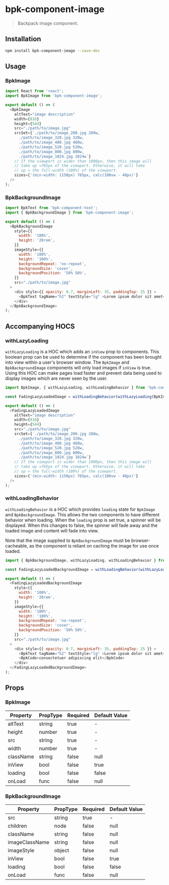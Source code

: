 # bpk-component-image

> Backpack image component.

## Installation

```sh
npm install bpk-component-image --save-dev
```

## Usage

### BpkImage

```js
import React from 'react';
import BpkImage from 'bpk-component-image';

export default () => (
  <BpkImage
    altText="image description"
    width={816}
    height={544}
    src="./path/to/image.jpg"
    srcSet={`./path/to/image_280.jpg 280w,
      ./path/to/image_320.jpg 320w,
      ./path/to/image_480.jpg 460w,
      ./path/to/image_520.jpg 520w,
      ./path/to/image_800.jpg 800w,
      ./path/to/image_1024.jpg 1024w`}
    // If the viewport is wider than 1000px, then this image will
    // take up ≈765px of the viewport. Otherwise, it will take
    // up ≈ the full-width (100%) of the viewport.
    sizes={'(min-width: 1150px) 765px, calc(100vw - 48px)'}
  />
);
```

### BpkBackgroundImage

```js
import BpkText from 'bpk-component-text';
import { BpkBackgroundImage } from 'bpk-component-image';

export default () => (
  <BpkBackgroundImage
    style={{
      width: '100%',
      height: '20rem',
    }}
    imageStyle={{
      width: '100%',
      height: '100%',
      backgroundRepeat: 'no-repeat',
      backgroundSize: 'cover',
      backgroundPosition: '50% 50%',
    }}
    src="./path/to/image.jpg"
  >
    <div style={{ opacity: 0.7, marginLeft: 35, paddingTop: 25 }} >
      <BpkText tagName="h2" textStyle="lg" >Lorem ipsum dolor sit amet</BpkText>
    </div>
  </BpkBackgroundImage>
);
```

## Accompanying HOCS

### withLazyLoading

`withLazyLoading` is a HOC which adds an `inView` prop to components.
This boolean prop can be used to determine if the component has been brought into view within a user's browser window.
The `BpkImage` and `BpkBackgroundImage` components will only load images if `inView` is true.
Using this HOC can make pages load faster and prevent data being used to display images which are never seen by the user.

```js
import BpkImage, { withLazyLoading, withLoadingBehavior } from 'bpk-component-image';

const FadingLazyLoadedImage = withLoadingBehavior(withLazyLoading(BpkImage, document));

export default () => (
  <FadingLazyLoadedImage
    altText="image description"
    width={816}
    height={544}
    src="./path/to/image.jpg"
    srcSet={`./path/to/image_280.jpg 280w,
      ./path/to/image_320.jpg 320w,
      ./path/to/image_480.jpg 460w,
      ./path/to/image_520.jpg 520w,
      ./path/to/image_800.jpg 800w,
      ./path/to/image_1024.jpg 1024w`}
    // If the viewport is wider than 1000px, then this image will
    // take up ≈765px of the viewport. Otherwise, it will take
    // up ≈ the full-width (100%) of the viewport.
    sizes={'(min-width: 1150px) 765px, calc(100vw - 48px)'}
  />
);
```

### withLoadingBehavior
`withLoadingBehavior` is a HOC which provides `loading` state for `BpkImage` and `BpkBackgroundImage`. This allows the two components to have different behavior when loading.
When the `loading` prop is set true, a spinner will be displayed. When this changes to false, the spinner will fade away and the loaded image and content will fade into view.

Note that the image supplied to `BpkBackgroundImage` must be browser-cacheable, as the component is reliant on caching the image for use once loaded.

```js
import { BpkBackgroundImage, withLazyLoading, withLoadingBehavior } from 'bpk-component-image';

const FadingLazyLoadedBackgroundImage = withLoadingBehavior(withLazyLoading(BpkBackgroundImage, document));

export default () => (
  <FadingLazyLoadedBackgroundImage
    style={{
      width: '100%',
      height: '20rem',
    }}
    imageStyle={{
      width: '100%',
      height: '100%',
      backgroundRepeat: 'no-repeat',
      backgroundSize: 'cover',
      backgroundPosition: '50% 50%',
    }}
    src="./path/to/image.jpg"
  >
    <div style={{ opacity: 0.7, marginLeft: 35, paddingTop: 25 }} >
      <BpkText tagName="h2" textStyle="lg" >Lorem ipsum dolor sit amet</BpkText>
      <BpkCode>consectetuer adipiscing elit</BpkCode>
    </div>
  </FadingLazyLoadedBackgroundImage>
);
```

## Props

### BpkImage

| Property         | PropType  | Required | Default Value       |
| ---------------- | --------- | -------- | ------------------- |
| altText          | string    | true     | -                   |
| height           | number    | true     | -                   |
| src              | string    | true     | -                   |
| width            | number    | true     | -                   |
| className        | string    | false    | null                |
| inView           | bool      | false    | true                |
| loading          | bool      | false    | false               |
| onLoad           | func      | false    | null                |

### BpkBackgroundImage

| Property         | PropType  | Required | Default Value       |
| ---------------- | --------- | -------- | ------------------- |
| src              | string    | true     | -                   |
| children         | node      | false    | null                |
| className        | string    | false    | null                |
| imageClassName   | string    | false    | null                |
| imageStyle       | object    | false    | null                |
| inView           | bool      | false    | true                |
| loading          | bool      | false    | false               |
| onLoad           | func      | false    | null                |
